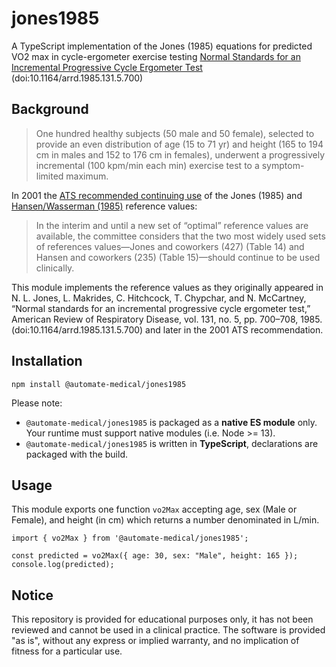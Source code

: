# jones1985

A TypeScript implementation of the Jones (1985) equations for predicted VO2 max in cycle-ergometer exercise testing [Normal Standards for an Incremental Progressive Cycle Ergometer Test](https://pubmed.ncbi.nlm.nih.gov/3923878/) (doi:10.1164/arrd.1985.131.5.700)

## Background

> One hundred healthy subjects (50 male and 50 female), selected to provide an even distribution of age (15 to 71 yr) and height (165 to 194 cm in males and 152 to 176 cm in females), underwent a progressively incremental (100 kpm/min each min) exercise test to a symptom-limited maximum.

In 2001 the [ATS recommended continuing use](https://www.atsjournals.org/doi/full/10.1164/rccm.167.2.211) of the Jones (1985) and [Hansen/Wasserman (1985)](https://www.github.com/Automate-Medical/hansen1984) reference values:

> In the interim and until a new set of “optimal” reference values are available, the committee considers that the two most widely used sets of references values—Jones and coworkers (427) (Table 14) and Hansen and coworkers (235) (Table 15)—should continue to be used clinically.

This module implements the reference values as they originally appeared in N. L. Jones, L. Makrides, C. Hitchcock, T. Chypchar, and N. McCartney, “Normal standards for an incremental progressive
cycle ergometer test,” American Review of Respiratory Disease, vol. 131, no. 5, pp. 700–708, 1985. (doi:10.1164/arrd.1985.131.5.700) and later in the 2001 ATS recommendation.

## Installation

`npm install @automate-medical/jones1985`

Please note: 

* `@automate-medical/jones1985` is packaged as a **native ES module** only. Your runtime must support native modules (i.e. Node >= 13). 
* `@automate-medical/jones1985` is written in **TypeScript**, declarations are packaged with the build.

## Usage

This module exports one function `vo2Max` accepting age, sex (Male or Female), and height (in cm) which returns a number denominated in L/min.

```
import { vo2Max } from '@automate-medical/jones1985';

const predicted = vo2Max({ age: 30, sex: "Male", height: 165 });
console.log(predicted);
```

## Notice

This repository is provided for educational purposes only, it has not been reviewed and cannot be used in a clinical practice. The software is provided "as is", without any express or implied warranty, and no implication of fitness for a particular use.
